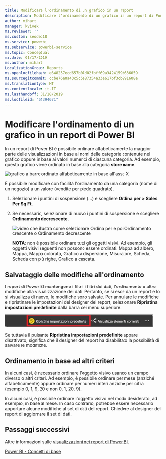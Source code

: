 ```yaml
---
title: Modificare l'ordinamento di un grafico in un report
description: Modificare l'ordinamento di un grafico in un report di Power BI
author: mihart
manager: kvivek
ms.reviewer: ''
ms.custom: seodec18
ms.service: powerbi
ms.subservice: powerbi-service
ms.topic: Conceptual
ms.date: 01/17/2019
ms.author: mihart
LocalizationGroup: Reports
ms.openlocfilehash: e648257ecd657b07d02fbff69a3424159b636059
ms.sourcegitcommit: ccbe76a0a43c5c5e87354a33e617bf3cb291608e
ms.translationtype: HT
ms.contentlocale: it-IT
ms.lasthandoff: 01/18/2019
ms.locfileid: "54394671"
---
```

# <a name="change-how-a-chart-is-sorted-in-a-power-bi-report"></a>Modificare l'ordinamento di un grafico in un report di Power BI
In un report di Power BI è possibile ordinare alfabeticamente la maggior parte delle visualizzazioni in base ai nomi delle categorie contenute nel grafico oppure in base ai valori numerici di ciascuna categoria. Ad esempio, questo grafico viene ordinato in base alla categoria **store name**.

![grafico a barre ordinato alfabeticamente in base all'asse X](media/end-user-change-sort/pbi_chartsortcategory.png)

È possibile modificare con facilità l'ordinamento da una categoria (nome di un negozio) a un valore (vendite per piede quadrato).

1. Selezionare i puntini di sospensione (...) e scegliere **Ordina per > Sales Per Sq Ft**.
2. Se necessario, selezionare di nuovo i puntini di sospensione e scegliere **Ordinamento decrescente**.

   ![video che illustra come selezionare Ordina per e poi Ordinamento crescente o Ordinamento decrescente](media/end-user-change-sort/sort.gif)

   **NOTA**: non è possibile ordinare tutti gli oggetti visivi.  Ad esempio, gli oggetti visivi seguenti non possono essere ordinati: Mappa ad albero, Mappa, Mappa colorata, Grafico a dispersione, Misuratore, Scheda, Scheda con più righe, Grafico a cascata.

## <a name="saving-changes-you-make-to-sort-order"></a>Salvataggio delle modifiche all'ordinamento
I report di Power BI mantengono i filtri, i filtri dei dati, l'ordinamento e altre modifiche alla visualizzazione dei dati. Pertanto, se si esce da un report e lo si visualizza di nuovo, le modifiche sono salvate.  Per annullare le modifiche e ripristinare le impostazioni del designer del report, selezionare **Ripristina impostazioni predefinite** dalla barra dei menu superiore. 

![ordinamento permanente](media/end-user-change-sort/power-bi-reset-to-default.png)

Se tuttavia il pulsante **Ripristina impostazioni predefinite** appare disattivato, significa che il designer del report ha disabilitato la possibilità di salvare le modifiche.

<a name="other"></a>
## <a name="sorting-using-other-criteria"></a>Ordinamento in base ad altri criteri
In alcuni casi, è necessario ordinare l'oggetto visivo usando un campo diverso o altri criteri.  Ad esempio, è possibile ordinare per mese (anziché alfabeticamente) oppure ordinare per numeri interi anziché per cifra (esempio 0, 1, 9, 20 e non 0, 1, 20, 9).  

In alcuni casi, è possibile ordinare l'oggetto visivo nel modo desiderato, ad esempio, in base al mese.  In caso contrario, potrebbe essere necessario apportare alcune modifiche al set di dati del report. Chiedere al designer del report di aggiornare il set di dati.

## <a name="next-steps"></a>Passaggi successivi
Altre informazioni sulle [visualizzazioni nei report di Power BI](end-user-visualizations.md).

[Power BI - Concetti di base](end-user-basic-concepts.md)